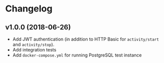 # Changelog

## v1.0.0 (2018-06-26)

-   Add JWT authentication (in addition to HTTP Basic for `activity/start` and
    `activity/stop`).
-   Add integration tests
-   Add `docker-compose.yml` for running PostgreSQL test instance
